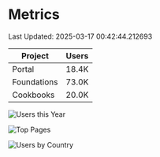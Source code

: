 # Metrics 

Last Updated: 2025-03-17 00:42:44.212693

| Project | Users |
| ----- | ----- |
| Portal | 18.4K |
| Foundations | 73.0K |
| Cookbooks | 20.0K |

![Users this Year](metrics/thisyear.png)

![Top Pages](metrics/toppages.png)

![Users by Country](metrics/bycountry.png)

